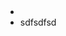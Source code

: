 - <object data="G:/Otros ordenadores/Mi Ordenador/Habilidades/Universidad/Opta I\Papers/Boxal_et_al-2005-The-impact-of-oil (1).pdf" width="100%" height="800px"></object>
- sdfsdfsd
